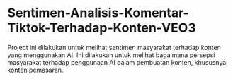 # Sentimen-Analisis-Komentar-Tiktok-Terhadap-Konten-VEO3
Project ini dilakukan untuk melihat sentimen masyarakat terhadap konten yang menggunakan AI. Ini dilakukan untuk melihat bagaimana persepsi masyarakat terhadap penggunaan AI dalam pembuatan konten, khususnya konten pemasaran.
